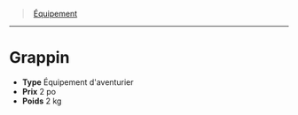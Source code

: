 ﻿---
!EquipmentItem
Type: Équipement d'aventurier
Price: 2 po
Weight: 2 kg
Id: equipment_hd.md#grappin
ParentLink: equipment_hd.md#Équipement
Name: Grappin
ParentName: Équipement
NameLevel: 1
Attributes: {}
---
> [Équipement](hd_equipment.md)

---

# Grappin

- **Type** Équipement d'aventurier
- **Prix** 2 po
- **Poids** 2 kg


